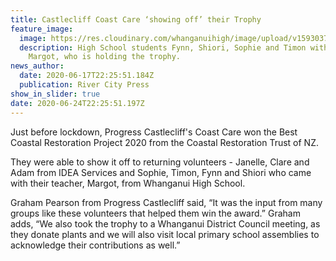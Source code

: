 ```yaml
---
title: Castlecliff Coast Care ‘showing off’ their Trophy
feature_image:
  image: https://res.cloudinary.com/whanganuihigh/image/upload/v1593037671/News/Margot_Bennett_teacher_students._RCP_18.6.20.jpg
  description: High School students Fynn, Shiori, Sophie and Timon with teacher,
    Margot, who is holding the trophy.
news_author:
  date: 2020-06-17T22:25:51.184Z
  publication: River City Press
show_in_slider: true
date: 2020-06-24T22:25:51.197Z
---
```

Just before lockdown, Progress Castlecliff's Coast Care won the Best Coastal Restoration Project 2020 from the Coastal Restoration Trust of NZ.

They were able to show it off to returning volunteers - Janelle, Clare and Adam from IDEA Services and Sophie, Timon, Fynn and Shiori who came with their teacher, Margot, from Whanganui High School.

Graham Pearson from Progress Castlecliff said, “It was the input from many groups like these volunteers that helped them win the award.”
Graham adds, “We also took the trophy to a Whanganui District Council meeting, as they donate plants and we will also visit local primary school assemblies to acknowledge their contributions as well.”